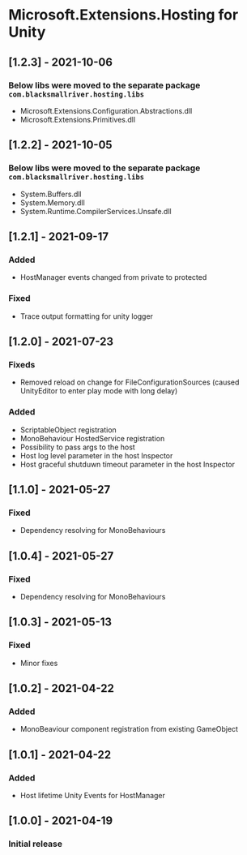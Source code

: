 # Microsoft.Extensions.Hosting for Unity

## [1.2.3] - 2021-10-06
### Below libs were moved to the separate package `com.blacksmallriver.hosting.libs`
- Microsoft.Extensions.Configuration.Abstractions.dll
- Microsoft.Extensions.Primitives.dll

## [1.2.2] - 2021-10-05
### Below libs were moved to the separate package `com.blacksmallriver.hosting.libs`
- System.Buffers.dll
- System.Memory.dll
- System.Runtime.CompilerServices.Unsafe.dll

## [1.2.1] - 2021-09-17
### Added
- HostManager events changed from private to protected
### Fixed
- Trace output formatting for unity logger

## [1.2.0] - 2021-07-23
### Fixeds
- Removed reload on change for FileConfigurationSources (caused UnityEditor to enter play mode with long delay)

### Added
- ScriptableObject registration
- MonoBehaviour HostedService registration
- Possibility to pass args to the host
- Host log level parameter in the host Inspector
- Host graceful shutduwn timeout parameter in the host Inspector

## [1.1.0] - 2021-05-27
### Fixed
- Dependency resolving for MonoBehaviours

## [1.0.4] - 2021-05-27
### Fixed
- Dependency resolving for MonoBehaviours

## [1.0.3] - 2021-05-13
### Fixed
- Minor fixes

## [1.0.2] - 2021-04-22
### Added
- MonoBeaviour component registration from existing GameObject

## [1.0.1] - 2021-04-22
### Added
- Host lifetime Unity Events for HostManager

## [1.0.0] - 2021-04-19
### Initial release